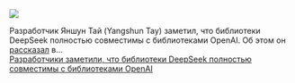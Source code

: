 <!--2025-01-28 12:03:00-->
<div class="yb">
  <div class="rss smaller1 habr"><img src="https://habrastorage.org/getpro/habr/upload_files/627/085/1ab/6270851ab2ec4f711cc0bbcf3c2475b9.jpg" /><p>Разработчик Яншун Тай (Yangshun Tay) заметил, что библиотеки DeepSeek полностью совместимы с библиотеками OpenAI. Об этом он <a href="https://www.linkedin.com/feed/update/urn:li:activity:7289867512035332097/" rel="noopener noreferrer nofollow">рассказал</a> в... <br><a class="light" href="https://habr.com/ru/news/877316/?utm_source=habrahabr&utm_medium=rss&utm_campaign=877316">Разработчики заметили, что библиотеки DeepSeek полностью совместимы с библиотеками OpenAI</a></div>
</div>
